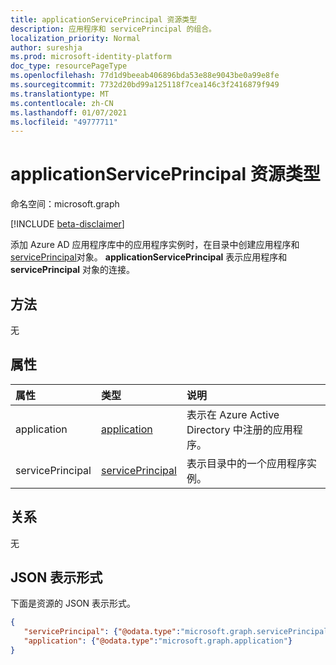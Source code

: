 ```yaml
---
title: applicationServicePrincipal 资源类型
description: 应用程序和 servicePrincipal 的组合。
localization_priority: Normal
author: sureshja
ms.prod: microsoft-identity-platform
doc_type: resourcePageType
ms.openlocfilehash: 77d1d9beeab406896bda53e88e9043be0a99e8fe
ms.sourcegitcommit: 7732d20bd99a125118f7cea146c3f2416879f949
ms.translationtype: MT
ms.contentlocale: zh-CN
ms.lasthandoff: 01/07/2021
ms.locfileid: "49777711"
---
```

# <a name="applicationserviceprincipal-resource-type"></a>applicationServicePrincipal 资源类型

命名空间：microsoft.graph

[!INCLUDE [beta-disclaimer](../../includes/beta-disclaimer.md)]

添加 Azure AD 应用程序库中的应用程序实例时，在目录中创建应用程序和[](../resources/application.md) [servicePrincipal](../resources/serviceprincipal.md)对象。 **applicationServicePrincipal** 表示应用程序和 **servicePrincipal** 对象的连接。 

## <a name="methods"></a>方法

无

## <a name="properties"></a>属性

| 属性 | 类型        | 说明 |
|:-------------|:------------|:------------|
|application|[application](../resources/application.md)|表示在 Azure Active Directory 中注册的应用程序。|
|servicePrincipal|[servicePrincipal](../resources/serviceprincipal.md)|表示目录中的一个应用程序实例。|

## <a name="relationships"></a>关系

无

## <a name="json-representation"></a>JSON 表示形式

下面是资源的 JSON 表示形式。

<!-- {
  "blockType": "resource",
  "optionalProperties": [

  ],
  "@odata.type": "microsoft.graph.applicationServicePrincipal",
  "keyProperty": "id"
}-->

```json
{
   "servicePrincipal": {"@odata.type":"microsoft.graph.servicePrincipal"},
   "application": {"@odata.type":"microsoft.graph.application"}
}
```

<!-- uuid: 16cd6b66-4b1a-43a1-adaf-3a886856ed98
2019-02-04 14:57:30 UTC -->
<!-- {
  "type": "#page.annotation",
  "description": "applicationServicePrincipal resource",
  "keywords": "",
  "section": "documentation",
  "tocPath": ""
}-->


